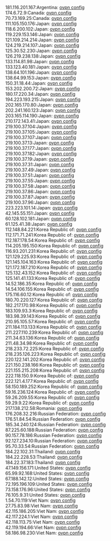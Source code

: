 181.116.201.167:Argentina: [ovpn config](vpn/181_116_201_167.ovpn)  
174.6.72.9:Canada: [ovpn config](vpn/174_6_72_9.ovpn)  
70.73.169.25:Canada: [ovpn config](vpn/70_73_169_25.ovpn)  
111.105.150.176:Japan: [ovpn config](vpn/111_105_150_176.ovpn)  
118.6.200.102:Japan: [ovpn config](vpn/118_6_200_102.ovpn)  
119.229.153.146:Japan: [ovpn config](vpn/119_229_153_146.ovpn)  
121.109.214.214:Japan: [ovpn config](vpn/121_109_214_214.ovpn)  
124.219.214.107:Japan: [ovpn config](vpn/124_219_214_107.ovpn)  
125.30.52.230:Japan: [ovpn config](vpn/125_30_52_230.ovpn)  
126.219.238.138:Japan: [ovpn config](vpn/126_219_238_138.ovpn)  
133.114.81.98:Japan: [ovpn config](vpn/133_114_81_98.ovpn)  
133.123.40.181:Japan: [ovpn config](vpn/133_123_40_181.ovpn)  
138.64.101.196:Japan: [ovpn config](vpn/138_64_101_196.ovpn)  
138.64.99.153:Japan: [ovpn config](vpn/138_64_99_153.ovpn)  
150.31.18.44:Japan: [ovpn config](vpn/150_31_18_44.ovpn)  
153.202.200.72:Japan: [ovpn config](vpn/153_202_200_72.ovpn)  
180.17.220.34:Japan: [ovpn config](vpn/180_17_220_34.ovpn)  
194.223.193.215:Japan: [ovpn config](vpn/194_223_193_215.ovpn)  
202.165.170.80:Japan: [ovpn config](vpn/202_165_170_80.ovpn)  
202.241.160.123:Japan: [ovpn config](vpn/202_241_160_123.ovpn)  
203.165.114.190:Japan: [ovpn config](vpn/203_165_114_190.ovpn)  
210.172.143.41:Japan: [ovpn config](vpn/210_172_143_41.ovpn)  
219.100.37.104:Japan: [ovpn config](vpn/219_100_37_104.ovpn)  
219.100.37.105:Japan: [ovpn config](vpn/219_100_37_105.ovpn)  
219.100.37.107:Japan: [ovpn config](vpn/219_100_37_107.ovpn)  
219.100.37.13:Japan: [ovpn config](vpn/219_100_37_13.ovpn)  
219.100.37.177:Japan: [ovpn config](vpn/219_100_37_177.ovpn)  
219.100.37.182:Japan: [ovpn config](vpn/219_100_37_182.ovpn)  
219.100.37.19:Japan: [ovpn config](vpn/219_100_37_19.ovpn)  
219.100.37.31:Japan: [ovpn config](vpn/219_100_37_31.ovpn)  
219.100.37.49:Japan: [ovpn config](vpn/219_100_37_49.ovpn)  
219.100.37.51:Japan: [ovpn config](vpn/219_100_37_51.ovpn)  
219.100.37.55:Japan: [ovpn config](vpn/219_100_37_55.ovpn)  
219.100.37.58:Japan: [ovpn config](vpn/219_100_37_58.ovpn)  
219.100.37.86:Japan: [ovpn config](vpn/219_100_37_86.ovpn)  
219.100.37.87:Japan: [ovpn config](vpn/219_100_37_87.ovpn)  
219.100.37.96:Japan: [ovpn config](vpn/219_100_37_96.ovpn)  
223.223.101.14:Japan: [ovpn config](vpn/223_223_101_14.ovpn)  
42.145.55.151:Japan: [ovpn config](vpn/42_145_55_151.ovpn)  
60.128.102.181:Japan: [ovpn config](vpn/60_128_102_181.ovpn)  
61.125.41.38:Japan: [ovpn config](vpn/61_125_41_38.ovpn)  
112.148.84.221:Korea Republic of: [ovpn config](vpn/112_148_84_221.ovpn)  
112.171.71.241:Korea Republic of: [ovpn config](vpn/112_171_71_241.ovpn)  
112.187.178.54:Korea Republic of: [ovpn config](vpn/112_187_178_54.ovpn)  
114.205.195.150:Korea Republic of: [ovpn config](vpn/114_205_195_150.ovpn)  
116.93.201.231:Korea Republic of: [ovpn config](vpn/116_93_201_231.ovpn)  
121.129.225.93:Korea Republic of: [ovpn config](vpn/121_129_225_93.ovpn)  
121.145.104.163:Korea Republic of: [ovpn config](vpn/121_145_104_163.ovpn)  
121.172.187.210:Korea Republic of: [ovpn config](vpn/121_172_187_210.ovpn)  
125.132.43.152:Korea Republic of: [ovpn config](vpn/125_132_43_152.ovpn)  
125.141.41.133:Korea Republic of: [ovpn config](vpn/125_141_41_133.ovpn)  
14.52.186.35:Korea Republic of: [ovpn config](vpn/14_52_186_35.ovpn)  
14.54.106.155:Korea Republic of: [ovpn config](vpn/14_54_106_155.ovpn)  
175.116.60.12:Korea Republic of: [ovpn config](vpn/175_116_60_12.ovpn)  
180.70.220.127:Korea Republic of: [ovpn config](vpn/180_70_220_127.ovpn)  
182.217.170.98:Korea Republic of: [ovpn config](vpn/182_217_170_98.ovpn)  
183.109.93.3:Korea Republic of: [ovpn config](vpn/183_109_93_3.ovpn)  
183.98.39.143:Korea Republic of: [ovpn config](vpn/183_98_39_143.ovpn)  
210.95.105.57:Korea Republic of: [ovpn config](vpn/210_95_105_57.ovpn)  
211.184.113.133:Korea Republic of: [ovpn config](vpn/211_184_113_133.ovpn)  
211.227.110.239:Korea Republic of: [ovpn config](vpn/211_227_110_239.ovpn)  
211.34.63.136:Korea Republic of: [ovpn config](vpn/211_34_63_136.ovpn)  
211.48.34.98:Korea Republic of: [ovpn config](vpn/211_48_34_98.ovpn)  
218.233.72.225:Korea Republic of: [ovpn config](vpn/218_233_72_225.ovpn)  
218.235.126.223:Korea Republic of: [ovpn config](vpn/218_235_126_223.ovpn)  
220.122.141.202:Korea Republic of: [ovpn config](vpn/220_122_141_202.ovpn)  
221.150.238.166:Korea Republic of: [ovpn config](vpn/221_150_238_166.ovpn)  
221.155.215.208:Korea Republic of: [ovpn config](vpn/221_155_215_208.ovpn)  
222.118.150.9:Korea Republic of: [ovpn config](vpn/222_118_150_9.ovpn)  
222.121.4.177:Korea Republic of: [ovpn config](vpn/222_121_4_177.ovpn)  
58.150.189.252:Korea Republic of: [ovpn config](vpn/58_150_189_252.ovpn)  
59.16.236.124:Korea Republic of: [ovpn config](vpn/59_16_236_124.ovpn)  
59.26.209.55:Korea Republic of: [ovpn config](vpn/59_26_209_55.ovpn)  
59.29.9.22:Korea Republic of: [ovpn config](vpn/59_29_9_22.ovpn)  
217.138.212.58:Romania: [ovpn config](vpn/217_138_212_58.ovpn)  
176.208.32.216:Russian Federation: [ovpn config](vpn/176_208_32_216.ovpn)  
176.51.84.54:Russian Federation: [ovpn config](vpn/176_51_84_54.ovpn)  
185.34.240.124:Russian Federation: [ovpn config](vpn/185_34_240_124.ovpn)  
87.225.60.188:Russian Federation: [ovpn config](vpn/87_225_60_188.ovpn)  
90.157.78.186:Russian Federation: [ovpn config](vpn/90_157_78_186.ovpn)  
92.127.234.10:Russian Federation: [ovpn config](vpn/92_127_234_10.ovpn)  
95.70.33.54:Russian Federation: [ovpn config](vpn/95_70_33_54.ovpn)  
184.22.102.31:Thailand: [ovpn config](vpn/184_22_102_31.ovpn)  
184.22.228.53:Thailand: [ovpn config](vpn/184_22_228_53.ovpn)  
184.22.37.183:Thailand: [ovpn config](vpn/184_22_37_183.ovpn)  
47.149.156.171:United States: [ovpn config](vpn/47_149_156_171.ovpn)  
65.99.92.168:United States: [ovpn config](vpn/65_99_92_168.ovpn)  
67.188.142.12:United States: [ovpn config](vpn/67_188_142_12.ovpn)  
72.195.196.109:United States: [ovpn config](vpn/72_195_196_109.ovpn)  
73.158.176.96:United States: [ovpn config](vpn/73_158_176_96.ovpn)  
76.105.9.31:United States: [ovpn config](vpn/76_105_9_31.ovpn)  
1.54.70.119:Viet Nam: [ovpn config](vpn/1_54_70_119.ovpn)  
27.75.83.98:Viet Nam: [ovpn config](vpn/27_75_83_98.ovpn)  
42.115.186.205:Viet Nam: [ovpn config](vpn/42_115_186_205.ovpn)  
42.117.224.1:Viet Nam: [ovpn config](vpn/42_117_224_1.ovpn)  
42.118.113.75:Viet Nam: [ovpn config](vpn/42_118_113_75.ovpn)  
42.119.194.66:Viet Nam: [ovpn config](vpn/42_119_194_66.ovpn)  
58.186.98.230:Viet Nam: [ovpn config](vpn/58_186_98_230.ovpn)  

